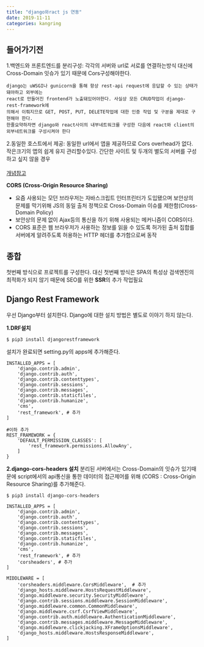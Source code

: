 ```yaml
---
title: "django와ract js 연동"
date: 2019-11-11
categories: kangring
---
```


## 들어가기전
1.백엔드와 프론트엔드를 분리구성: 각각의 서버와 url로 서로를 연결하는방식 대신에 Cross-Domain 잇슈가 있기 때문에 Cors구성해야한다.
```
django는 uWSGI나 gunicorn을 통해 항상 rest-api request에 응답할 수 있는 상태가 돼야하고 외부에는 
react로 만들어진 frontend가 노출돼있어야한다. 사실상 모든 CRUD작업이 django-rest-framework에 
의해서 이뤄지므로 GET, POST, PUT, DELETE작업에 대한 인증 작업 및 구분을 제대로 구현해야 한다. 
한줄요약하자면 django와 react사이의 내부네트워크를 구성한 다음에 react와 client의 외부네트워크를 구성시켜야 한다
```

2.동일한 호스트에서 제공: 동일한 url에서 앱을 제공하므로 Cors overhead가 없다. 작은크기의 앱의 쉽게 유지 관리할수있다. 
간단한 사이트 및 두개의 별도의 서버를 구성하고 싶지 않을 경우
<br/><br/>
[개념참고](https://this-programmer.com/entry/%EA%B0%84%EB%8B%A8%ED%95%9C-react-JS-Django-%EC%96%B4%ED%94%8C%EB%A6%AC%EC%BC%80%EC%9D%B4%EC%85%98-%EB%A7%8C%EB%93%A4%EA%B8%B0)

**CORS (Cross-Origin Resource Sharing)**

- 요즘 사용되는 모던 브라우저는 자바스크립트 인터프린터가 도입됐으며 보안상의 문제를 막기위해 JS의 동일 출처 정책으로
Cross-Domain 이슈를 제한함(Cross-Domain Policy)
- 보안상의 문제 없이 Ajax등의 통신을 하기 위해 사용되는 메커니즘이 CORS이다.
- CORS 표준은 웹 브라우저가 사용하는 정보를 읽을 수 있도록 허가된 출처 집합를 서버에게 알려주도록 
허용하는 HTTP 헤더를 추가함으로써 동작

## 종합
첫번째 방식으로 프로젝트를 구성한다. 대신 첫번째 방식은 SPA의 특성상 검색엔진의 최적화가 되지 않기 때문에 SEO를 위한 **SSR**의 추가 작업필요


## Django Rest Framework
우선 Django부터 설치한다. Django에 대한 설치 방법은 별도로 이야기 하지 않는다.

**1.DRF설치**
```
$ pip3 install djangorestframework
```

설치가 완료되면 setting.py의 apps에 추가해준다.
```
INSTALLED_APPS = [
    'django.contrib.admin',
    'django.contrib.auth',
    'django.contrib.contenttypes',
    'django.contrib.sessions',
    'django.contrib.messages',
    'django.contrib.staticfiles',
    'django.contrib.humanize',
    'cms',
    'rest_framework', # 추가
]

#이하 추가
REST_FRAMEWORK = {
    'DEFAULT_PERMISSION_CLASSES': [
        'rest_framework.permissions.AllowAny',
    ]
}

```

**2.django-cors-headers 설치**
분리된 서버에서는 Cross-Domain의 잇슈가 있기때문에 script에서의 api통신을 통한 데이터의 접근제어를 위해 (CORS : Cross-Origin Resource Sharing)를 추가해준다.
```
$ pip3 install django-cors-headers

INSTALLED_APPS = [
    'django.contrib.admin',
    'django.contrib.auth',
    'django.contrib.contenttypes',
    'django.contrib.sessions',
    'django.contrib.messages',
    'django.contrib.staticfiles',
    'django.contrib.humanize',
    'cms',
    'rest_framework', # 추가
    'corsheaders', # 추가
]

MIDDLEWARE = [
    'corsheaders.middleware.CorsMiddleware',  # 추가
    'django_hosts.middleware.HostsRequestMiddleware',
    'django.middleware.security.SecurityMiddleware',
    'django.contrib.sessions.middleware.SessionMiddleware',
    'django.middleware.common.CommonMiddleware',
    'django.middleware.csrf.CsrfViewMiddleware',
    'django.contrib.auth.middleware.AuthenticationMiddleware',
    'django.contrib.messages.middleware.MessageMiddleware',
    'django.middleware.clickjacking.XFrameOptionsMiddleware',
    'django_hosts.middleware.HostsResponseMiddleware',
]

```
